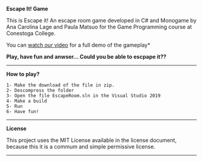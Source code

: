 **Escape It! Game**

This is Escape it! An escape room game developed in C# and Monogame by Ana Carolina Lage and Paula Matsuo for the Game Programming course at Conestoga College.

You can [watch our video](https://youtu.be/S8mSTwdk0I8) for a full demo of the gameplay*

**Play, have fun and anwser... Could you be able to escpape it??**

---
**How to play?**

	1- Make the download of the file in zip.
	2- Descompress the folder
	3- Open the file EscapeRoom.sln in the Visual Studio 2019
	4- Make a build
	5- Run
	6- Have fun!

---
**License**

This project uses the MIT License available in the license document, because this it is a commum and simple permissive license.

---
